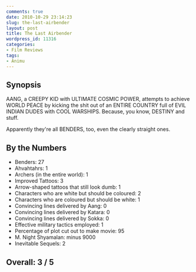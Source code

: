 ```yaml
---
comments: true
date: 2010-10-29 23:14:23
slug: the-last-airbender
layout: post
title: The Last Airbender
wordpress_id: 11316
categories:
- Film Reviews
tags:
- Animu
---
```


## Synopsis

AANG, a CREEPY KID with ULTIMATE COSMIC POWER, attempts to achieve WORLD PEACE by kicking the shit out of an ENTIRE COUNTRY full of EVIL INDIAN DUDES with COOL WARSHIPS.  Because, you know, DESTINY and stuff.

Apparently they're all BENDERS, too, even the clearly straight ones.

## By the Numbers

  * Benders: 27
  * Ahvahtahrs: 1
  * Archers (in the entire world): 1
  * Improved Tattoos: 3
  * Arrow-shaped tattoos that still look dumb: 1
  * Characters who are white but should be coloured: 2
  * Characters who are coloured but should be white: 1
  * Convincing lines delivered by Aang: 0
  * Convincing lines delivered by Katara: 0
  * Convincing lines delivered by Sokka: 0
  * Effective military tactics employed: 1
  * Percentage of plot cut out to make movie: 95
  * M. Night Shyamalan: minus 9000
  * Inevitable Sequels: 2

## Overall: 3 / 5

